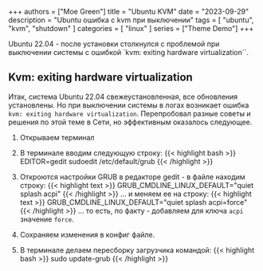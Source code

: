 +++
authors = ["Moe Green"]
title = "Ubuntu KVM"
date = "2023-09-29"
description = "Ubuntu ошибка с kvm при выключении"
tags = [
    "ubuntu",
    "kvm",
    "shutdown"
]
categories = [
    "linux"
]
series = ["Theme Demo"]
+++

Ubuntu 22.04 - после установки столкнулся с проблемой при выключении системы с ошибкой `kvm: exiting hardware virtualization``.

## Kvm: exiting hardware virtualization <!--more-->

Итак, система Ubuntu 22.04 свежеустановленная, все обновления установлены. Но при выключении системы в логах возникает ошибка `kvm: exiting hardware virtualization`. Перепробовал разные советы и решения по этой теме в Сети, но эффективным оказалось следующее.

1. Открываем терминал

2. В терминале вводим следующую строку:
{{< highlight bash >}}
EDITOR=gedit sudoedit /etc/default/grub
{{< /highlight >}}

3. Откроются настройки GRUB в редакторе gedit - в файле находим строку:
{{< highlight text >}}
GRUB_CMDLINE_LINUX_DEFAULT="quiet splash acpi"
{{< /highlight >}}
... и меняем ее на строку:
{{< highlight text >}}
GRUB_CMDLINE_LINUX_DEFAULT="quiet splash acpi=force"
{{< /highlight >}}
... то есть, по факту - добавляем для ключа `acpi` значение `force`.

4. Сохраняем изменения в конфиг файле.

5. В терминале делаем пересборку загрузчика командой:
{{< highlight bash >}}
sudo update-grub
{{< /highlight >}}
